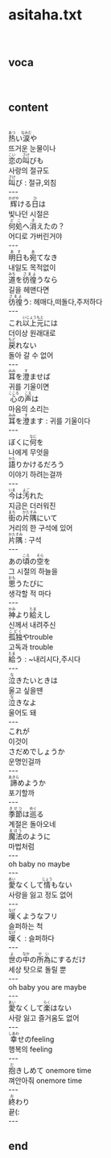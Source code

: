 <h1>asitaha.txt</h1><br>
<h2>voca</h2><br>
<h2>content</h2><br>
<ruby><rb>热</rb><rt>あつ</rt></ruby>い<ruby><rb>涙</rb><rt>なみだ</rt></ruby>や<br>
뜨거운 눈물이나<br>
<ruby><rb>恋</rb><rt>こい</rt></ruby>の<ruby><rb>叫</rb><rt>さけ</rt></ruby>びも<br>
사랑의 절규도<br>
<ruby><rb>叫</rb><rt>さけ</rt></ruby>び : 절규,외침<br>
---<br>
<ruby><rb>辉</rb><rt>かがや</rt></ruby>ける<ruby><rb>日</rb><rt>ひ</rt></ruby>は<br>
빛나던 시절은<br>
<ruby><rb>何処</rb><rt>どこ</rt></ruby>へ<ruby><rb>消</rb><rt>き</rt></ruby>えたの？<br>
어디로 가버린거야<br>
---<br>
<ruby><rb>明日</rb><rt>あす</rt></ruby>も<ruby><rb>宛</rb><rt>あ</rt></ruby>てなき<br>
내일도 목적없이<br>
<ruby><rb>道</rb><rt>みち</rt></ruby>を<ruby><rb>彷徨</rb><rt>さまよ</rt></ruby>うなら<br>
길을 헤맨다면<br>
<ruby><rb>彷徨</rb><rt>さまよ</rt></ruby>う: 헤매다,떠돌다,주저하다<br>
---<br>
これ<ruby><rb>以上元</rb><rt>いじょうもと</rt></ruby>には<br>
더이상 원래대로<br>
<ruby><rb>戻</rb><rt>もど</rt></ruby>れない<br>
돌아 갈 수 없어<br>
---<br>
<ruby><rb>耳</rb><rt>みみ</rt></ruby>を<ruby><rb>澄</rb><rt>す</rt></ruby>ませば<br>
귀를 기울이면<br>
<ruby><rb>心</rb><rt>こころ</rt></ruby>の<ruby><rb>声</rb><rt>こえ</rt></ruby>は<br>
마음의 소리는<br>
<ruby><rb>耳</rb><rt>みみ</rt></ruby>を<ruby><rb>澄</rb><rt>す</rt></ruby>ます : 귀를 기울이다<br>
---<br>
ぼくに<ruby><rb>何</rb><rt>なに</rt></ruby>を<br>
나에게 무엇을<br>
<ruby><rb>語</rb><rt>かた</rt></ruby>りかけるだろう<br>
이야기 하려는걸까<br>
---<br>
<ruby><rb>今</rb><rt>いま</rt></ruby>は<ruby><rb>汚</rb><rt>よご</rt></ruby>れた<br>
지금은 더러워진<br>
<ruby><rb>街</rb><rt>まち</rt></ruby>の<ruby><rb>片隅</rb><rt>かたすみ</rt></ruby>にいて<br>
거리의 한 구석에 있어<br>
<ruby><rb>片隅</rb><rt>かたすみ</rt></ruby> : 구석<br>
---<br>
あの<ruby><rb>頃</rb><rt>ころ</rt></ruby>の<ruby><rb>空</rb><rt>そら</rt></ruby>を<br>
그 시절의 하늘을<br>
<ruby><rb>思</rb><rt>おも</rt></ruby>うたびに<br>
생각할 적 마다<br>
---<br>
<ruby><rb>神</rb><rt>かみ</rt></ruby>より<ruby><rb>給</rb><rt>たま</rt></ruby>えし<br>
신께서 내려주신<br>
<ruby><rb>孤独</rb><rt>こどく</rt></ruby>やtrouble<br>
고독과 trouble<br>
<ruby><rb>給</rb><rt>たま</rt></ruby>う : ~내리시다,주시다<br>
---<br>
<ruby><rb>泣</rb><rt>な</rt></ruby>きたいときは<br>
울고 싶을땐<br>
<ruby><rb>泣</rb><rt>な</rt></ruby>きなよ<br>
울어도 돼<br>
---<br>
これが<br>
이것이<br>
さだめでしょうか<br>
운명인걸까<br>
---<br>
<ruby><rb>諦</rb><rt>あきら</rt></ruby>めようか<br>
포기할까<br>
---<br>
<ruby><rb>季節</rb><rt>きせつ</rt></ruby>は<ruby><rb>巡</rb><rt>めぐ</rt></ruby>る<br>
계절은 돌아오네<br>
<ruby><rb>魔法</rb><rt>まほう</rt></ruby>のように<br>
마법처럼<br>
---<br>
oh baby no maybe<br>
---<br>
<ruby><rb>愛</rb><rt>あい</rt></ruby>なくして<ruby><rb>情</rb><rt>じょう</rt></ruby>もない<br>
사랑을 잃고 정도 없어<br>
---<br>
<ruby><rb>嘆</rb><rt>なげ</rt></ruby>くようなフリ<br>
슬퍼하는 척<br>
<ruby><rb>嘆</rb><rt>なげ</rt></ruby>く : 슬퍼하다<br>
---<br>
<ruby><rb>世</rb><rt>よ</rt></ruby>の<ruby><rb>中</rb><rt>なか</rt></ruby>の<ruby><rb>所為</rb><rt>せい</rt></ruby>にするだけ<br>
세상 탓으로 돌릴 뿐<br>
---<br>
oh baby you are maybe<br>
---<br>
<ruby><rb>愛</rb><rt>あい</rt></ruby>なくして<ruby><rb>楽</rb><rt>らく</rt></ruby>はない<br>
사랑 잃고 즐거움도 없어<br>
---<br>
<ruby><rb>幸</rb><rt>しあわ</rt></ruby>せのfeeling<br>
행복의 feeling<br>
---<br>
<ruby><rb>抱</rb><rt>だ</rt></ruby>きしめて onemore time<br>
껴안아줘 onemore time<br>
---<br>
<ruby><rb>終</rb><rt>お</rt></ruby>わり<br>
끝(:<br>
---<br>
<h2>end</h2><br>
